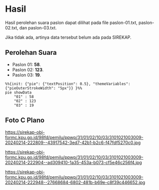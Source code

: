 # Hasil

Hasil perolehan suara paslon dapat dilihat pada file paslon-01.txt, paslon-02.txt, dan paslon-03.txt.

Jika tidak ada, artinya data tersebut belum ada pada SIREKAP.

## Perolehan Suara

 * Paslon 01: **58**.
 * Paslon 02: **123**.
 * Paslon 03: **19**.

```mermaid
%%{init: {"pie": {"textPosition": 0.5}, "themeVariables": {"pieOuterStrokeWidth": "5px"}} }%%
pie showData
    "01" : 58
    "02" : 123
    "03" : 19
```
## Foto C Plano

https://sirekap-obj-formc.kpu.go.id/98fd/pemilu/ppwp/31/01/02/10/03/3101021003009-20240214-222809--43917542-3ed7-42b1-b2c6-f47fdf5270c0.jpg

https://sirekap-obj-formc.kpu.go.id/98fd/pemilu/ppwp/31/01/02/10/03/3101021003009-20240214-222904--ad309410-1a35-453a-b073-cf5e46c256f4.jpg

https://sirekap-obj-formc.kpu.go.id/98fd/pemilu/ppwp/31/01/02/10/03/3101021003009-20240214-222948--27668684-6802-481b-b69e-c8f39c446652.jpg
